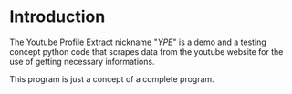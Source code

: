 # Introduction

The Youtube Profile Extract nickname "*YPE*" is a demo and a testing concept python code that scrapes data from the youtube website for the use of getting necessary informations.

This program is just a concept of a complete program.

